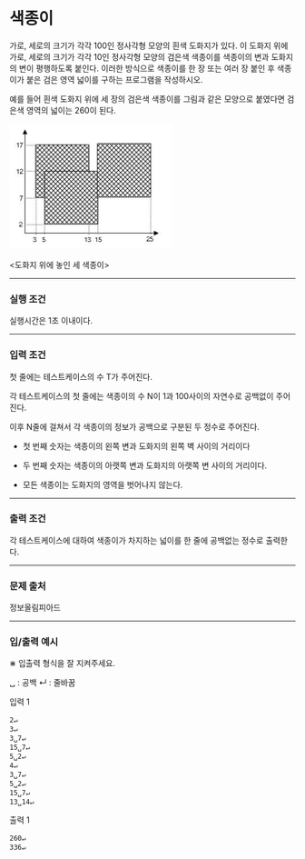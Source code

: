 색종이
=============


가로, 세로의 크기가 각각 100인 정사각형 모양의 흰색 도화지가 있다. 이 도화지 위에 가로, 세로의 크기가 각각 10인 정사각형 모양의 검은색 색종이를 색종이의 변과 도화지의 변이 평행하도록 붙인다. 이러한 방식으로 색종이를 한 장 또는 여러 장 붙인 후 색종이가 붙은 검은 영역 넓이를 구하는 프로그램을 작성하시오.

 예를 들어 흰색 도화지 위에 세 장의 검은색 색종이를 그림과 같은 모양으로 붙였다면 검은색 영역의 넓이는 260이 된다.

![task_img](./task_img.png)

<도화지 위에 놓인 세 색종이>


- - -


### 실행 조건

실행시간은 1초 이내이다.

- - -


### 입력 조건

 첫 줄에는 테스트케이스의 수 T가 주어진다.

각 테스트케이스의 첫 줄에는 색종이의 수 N이 1과 100사이의 자연수로 공백없이 주어진다.

이후 N줄에 걸쳐서 각 색종이의 정보가 공백으로 구분된 두 정수로 주어진다.

- 첫 번째 숫자는 색종이의 왼쪽 변과 도화지의 왼쪽 벽 사이의 거리이다

- 두 번째 숫자는 색종이의 아랫쪽 변과 도화지의 아랫쪽 변 사이의 거리이다.

- 모든 색종이는 도화지의 영역을 벗어나지 않는다.


- - -


### 출력 조건

 각 테스트케이스에 대하여 색종이가 차지하는 넓이를 한 줄에 공백없는 정수로 출력한다. 


- - -


### 문제 출처

 정보올림피아드
 
- - -

### 입/출력 예시

⋇ 입출력 형식을 잘 지켜주세요.

␣ : 공백 ↵ : 줄바꿈

입력 1
<pre><code>2↵
3↵
3␣7↵
15␣7↵
5␣2↵
4↵
3␣7↵
5␣2↵
15␣7↵
13␣14↵
</code></pre>

출력 1
<pre><code>260↵
336↵
</code></pre>
